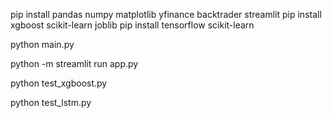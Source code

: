 pip install pandas numpy matplotlib yfinance backtrader streamlit
pip install xgboost scikit-learn joblib
pip install tensorflow scikit-learn

python main.py

python -m streamlit run app.py

python test_xgboost.py

python test_lstm.py
